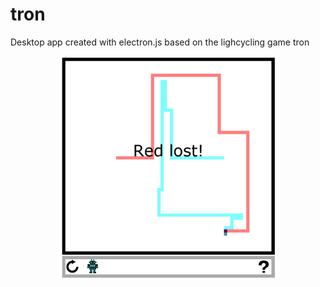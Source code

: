 # tron

Desktop app created with electron.js based on the lighcycling game tron

<p align="center">
  <img src="./images/tron.png" width="350" title="Tron">
</p>
